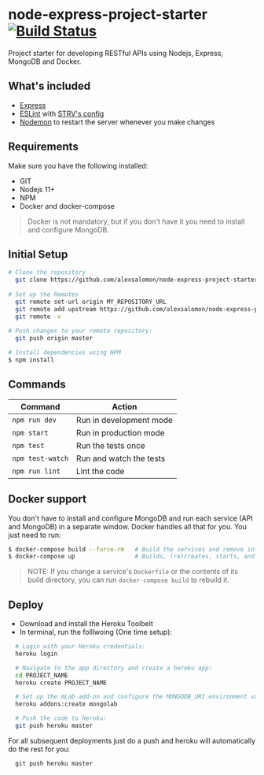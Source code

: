 # node-express-project-starter [![Build Status](https://travis-ci.com/alexsalomon/node-express-project-starter.svg?token=LHLxJdxYMwqFf4gT1Rm9&branch=master)](https://travis-ci.com/alexsalomon/node-express-project-starter)

Project starter for developing RESTful APIs using Nodejs, Express, MongoDB and Docker.

## What's included

- [Express](https://expressjs.com/)
- [ESLint](https://eslint.org/) with [STRV's config](https://github.com/strvcom/eslint-config-javascript)
- [Nodemon](https://github.com/remy/nodemon) to restart the server whenever you make changes

## Requirements
Make sure you have the following installed:
- GIT
- Nodejs 11+
- NPM
- Docker and docker-compose

> Docker is not mandatory, but if you don't have it you need to install and configure MongoDB.

## Initial Setup

```sh
# Clone the repository
  git clone https://github.com/alexsalomon/node-express-project-starter [PROJECT_NAME] && cd [PROJECT_NAME]
  
# Set up the Remotes
  git remote set-url origin MY_REPOSITORY_URL
  git remote add upstream https://github.com/alexsalomon/node-express-project-starter
  git remote -v
  
# Push changes to your remote repository:
  git push origin master

# Install dependencies using NPM
$ npm install
```

## Commands
Command             | Action                   |
--------------------|--------------------------|
`npm run dev`       | Run in development mode  |
`npm start`         | Run in production mode   |
`npm test`          | Run the tests once       |
`npm test-watch`    | Run and watch the tests  |
`npm run lint`      | Lint the code            |

## Docker support

You don't have to install and configure MongoDB and run each service (API and MongoDB) in a separate window. Docker handles all that for you. You just need to run:

```sh
$ docker-compose build --force-rm   # Build the services and remove intermediate containers
$ docker-compose up                 # Builds, (re)creates, starts, and attaches to containers for a service.
```

> NOTE: If you change a service's `Dockerfile` or the contents of its build directory, you can run `docker-compose build` to rebuild it.

## Deploy
* Download and install the Heroku Toolbelt
* In terminal, run the folllwoing (One time setup):
```sh
  # Login with your Heroku credentials:
  heroku login

  # Navigate to the app directory and create a heroku app:
  cd PROJECT_NAME
  heroku create PROJECT_NAME

  # Set up the mLab add-on and configure the MONGODB_URI environment variable:
  heroku addons:create mongolab

  # Push the code to heroku:
  git push heroku master
```

For all subsequent deployments just do a push and heroku will automatically do the rest for you:
```
  git push heroku master
```